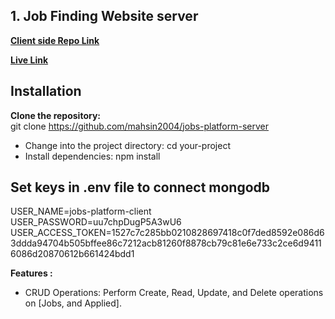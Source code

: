 ## 1. Job Finding Website server

**[Client side Repo Link](https://github.com/mahsin2004/jobs-platform-client)**

**[Live Link](https://jobs-platform-client.web.app)**

## Installation

**Clone the repository:** <br/>
git clone https://github.com/mahsin2004/jobs-platform-server

<ul>
 <li>
Change into the project directory: cd your-project</li>
<li>
Install dependencies: npm install</li>
</ul>

## Set keys in .env file to connect mongodb

USER_NAME=jobs-platform-client  
USER_PASSWORD=uu7chpDugP5A3wU6
USER_ACCESS_TOKEN=1527c7c285bb0210828697418c0f7ded8592e086d63ddda94704b505bffee86c7212acb81260f8878cb79c81e6e733c2ce6d94116086d20870612b661424bdd1

**Features :**

<ul>
 <li>CRUD Operations: Perform Create, Read, Update, and Delete operations on [Jobs, and Applied].</li>
</ul>
